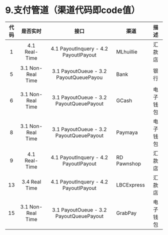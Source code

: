 # 9.支付管道（渠道代码即code值）

| 代码                       |    是否实时    | 接口    |渠道| 描述|
| :-------------------------: | :-----------: |:-----:| --------------------------------| :--------------------:  |
|1|4.1 Real-Time|4.1 PayoutInquery - 4.2 PayoutIPayout|MLhuillie | 汇款店|  
|5|3.1 Non-Real Time|3.1 PayoutOueue - 3.2 PayoutQueuePayou|Bank|银行|  
|6|3.1 Non-Real Time|3.1 PayoutOueue - 3.2 PayoutQueuePayout|GCash|电子钱包|  
|8|3.1 Non-Real Time|3.1 PayoutOueue - 3.2 PayoutQueuePayout|Paymaya|电子钱包|  
|9|4.1 Real-Time|4.1 PayoutInquery - 4.2 PayoutIPayout|RD Pawnshop | 汇款店|  
|13|3.4 Real Time|4.1 PayoutInquery - 4.2 PayoutIPayout|LBCExpress| 汇款店|  
|15|3.1 Non-Real Time|3.1 PayoutOueue - 3.2 PayoutQueuePayout|GrabPay|电子钱包|

